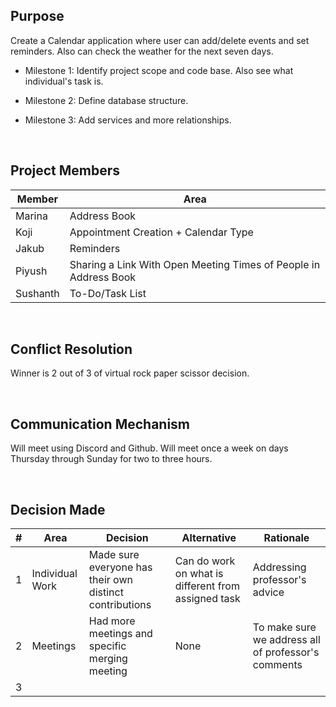 ## Purpose
Create a Calendar application where user can add/delete events and set reminders. Also can check the weather for the next seven days.

- Milestone 1: Identify project scope and code base. Also see what individual's task is.

- Milestone 2: Define database structure.

- Milestone 3: Add services and more relationships.

<br>

## Project Members

| Member | Area                                                             |
|--------|------------------------------------------------------------------|
| Marina | Address Book                                                     |
| Koji   | Appointment Creation + Calendar Type                             |
| Jakub  | Reminders                                                        |
| Piyush | Sharing a Link With Open Meeting Times of People in Address Book |
| Sushanth | To-Do/Task List                                                  |

<br/>

## Conflict Resolution
Winner is 2 out of 3 of virtual rock paper scissor decision.

<br/>

## Communication Mechanism
Will meet using Discord and Github.  Will meet once a week on days Thursday through Sunday for two to three hours.

<br/>

## Decision Made
| # | Area            | Decision                                                | Alternative                                        | Rationale
| ----------- |-----------------|---------------------------------------------------------|----------------------------------------------------|--- |
| 1 | Individual Work | Made sure everyone has their own distinct contributions | Can do work on what is different from assigned task | Addressing professor's advice
| 2 | Meetings        | Had more meetings and specific merging meeting          | None                                               | To make sure we address all of professor's comments
| 3 |                 |                                                         |                                                    | 



